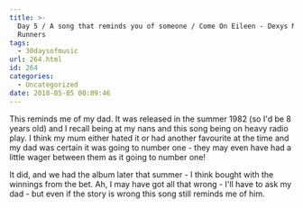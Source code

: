 ```yaml
---
title: >-
  Day 5 / A song that reminds you of someone / Come On Eileen - Dexys Midnight
  Runners
tags:
  - 30daysofmusic
url: 264.html
id: 264
categories:
  - Uncategorized
date: 2010-05-05 00:09:46
---
```


This reminds me of my dad. It was released in the summer 1982 (so I'd be 8 years old) and I recall being at my nans and this song being on heavy radio play. I think my mum either hated it or had another favourite at the time and my dad was certain it was going to number one - they may even have had a little wager between them as it going to number one!

It did, and we had the album later that summer - I think bought with the winnings from the bet. Ah, I may have got all that wrong - I'll have to ask my dad - but even if the story is wrong this song still reminds me of him.